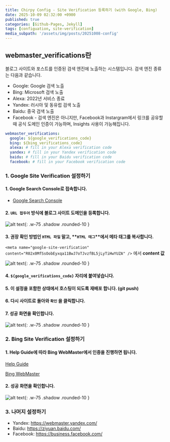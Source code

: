 ```yaml
---
title: Chirpy Config - Site Verification 등록하기 (with Google, Bing)
date: 2025-10-09 02:32:00 +0900
published: true
categories: [Github-Pages, Jekyll]
tags: [configuation, site-verification]
media_subpath: '/assets/img/posts/20251008-config'
---
```


## webmaster_verifications란

블로그 사이트와 포스트를 인증된 검색 엔진에 노출하는 시스템입니다.
검색 엔진 종류는 다음과 같습니다.

- Google: Google 검색 노출
- Bing: Microsoft 검색 노출
- Alexa: 2022년 서비스 종료
- Yandex: 러시아 및 동유럽 검색 노출
- Baidu: 중국 검색 노출
- Facebook - 검색 엔진은 아니지만, Facebook과 Instargram에서 링크를 공유할 때 공식 도메인 인증이 가능하며, Insights 사용이 가능해집니다.

```yaml
webmaster_verifications:
  google: ${google_verifications_code}
  bing: ${bing_verifications_code}
  alexa: # fill in your Alexa verification code
  yandex: # fill in your Yandex verification code
  baidu: # fill in your Baidu verification code
  facebook: # fill in your Facebook verification code
```

### 1. Google Site Verification 설정하기

#### 1. Google Search Console로 접속합니다. 
- [Google Search Console](https://search.google.com/search-console/welcome)

#### 2. `URL 접두어` 방식에 블로그 사이트 도메인을 등록합니다.

![alt text](/image-8.png){: .w-75 .shadow .rounded-10 }

#### 3. 권장 확인 방법인 `HTML 파일` 말고, **`HTML 태그`**에서 메타 태그를 복사합니다.

`<meta name="google-site-verification" content="R02x0MfSsOobEyxqa11BwJ7oTJvzfBL5jLyTiHwYUZA" />` 에서 **content 값**

![alt text](/image-9.png){: .w-75 .shadow .rounded-10 }

#### 4. `${google_verifications_code}` 자리에 붙여넣습니다.

#### 5. 이 설정을 포함한 상태에서 호스팅이 되도록 재배포 합니다. (git push)

#### 6. 다시 사이트로 돌아와 `확인` 을 클릭합니다.

#### 7. 성공 화면을 확인합니다.

![alt text](/image-6.png){: .w-75 .shadow .rounded-10 }

### 2. Bing Site Verification 설정하기

#### 1. Help Guide에 따라 Bing WebMaster에서 인증을 진행하면 됩니다.

[Help Guide](https://www.bing.com/webmasters/help/add-and-verify-site-12184f8b?utm_source=chatgpt.com)

[Bing WebMaster](https://www.bing.com/webmasters/)

#### 2. 성공 화면을 확인합니다.

![alt text](/image-7.png){: .w-75 .shadow .rounded-10 }

### 3. 나머지 설정하기

- Yandex: <https://webmaster.yandex.com/>
- Baidu: <https://ziyuan.baidu.com/>
- Facebook: <https://business.facebook.com/>